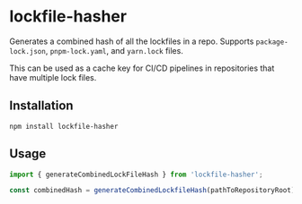 # lockfile-hasher

Generates a combined hash of all the lockfiles in a repo. Supports `package-lock.json`, `pnpm-lock.yaml`, and `yarn.lock` files.

This can be used as a cache key for CI/CD pipelines in repositories that have multiple lock files.

## Installation

```
npm install lockfile-hasher
```

## Usage

```js
import { generateCombinedLockFileHash } from 'lockfile-hasher';

const combinedHash = generateCombinedLockfileHash(pathToRepositoryRoot);
```
